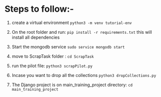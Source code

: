 # Steps to follow:-
1. create a virtual environment
    ```python3 -m venv tutorial-env```
    
    
2. On the root folder and run:
    ```pip install -r requirements.txt```
    this will install all dependencies
    
    
3. Start the mongodb service
    ```sudo service mongodb start```
    
    
4. move to ScrapTask folder :
    ```cd ScrapTask```
    
    
5. run the pilot file:
    ```python3 scrapPilot.py```
    
    
6. Incase you want to drop all the collections
    ```python3 dropCollections.py```
    
7. The Django project is on main_training_project directory:
    ```cd main_training_project```
